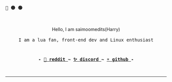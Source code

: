 
 
 <p align="left"><b><samp>🔴 🟡 🟢</samp></b></p>
 <br>

 <p align="center">
      Hello, I am saimoomedits(Harry)<br>
      <br>
      <samp>I am a lua fan, front-end dev and Linux enthusiast<br></samp>
  </p>

<br>

<p align="center"><b><samp> - 
 <a href="https://www.reddit.com/user/Significant-Image768">🌙 reddit </a>
 ~
 <a href="https://discord.com/users/810110406390448159"> ✨ discord </a>
 ~
 <a href="https://github.com/saimoomedits"> ☀️ github </a> 
 - </samp></b></p>

<br>

<!-- <img src="https://github-readme-stats.vercel.app/api?bg_color=12131c&icon_color=afcee0&title_color=d1d1d1&text_color=d1d1d1&border_color=00000000&username=saimoomedits&show_icons=true&locale=en&hide=contribs" alt="saimoomedits" align="center"> -->

---
 
